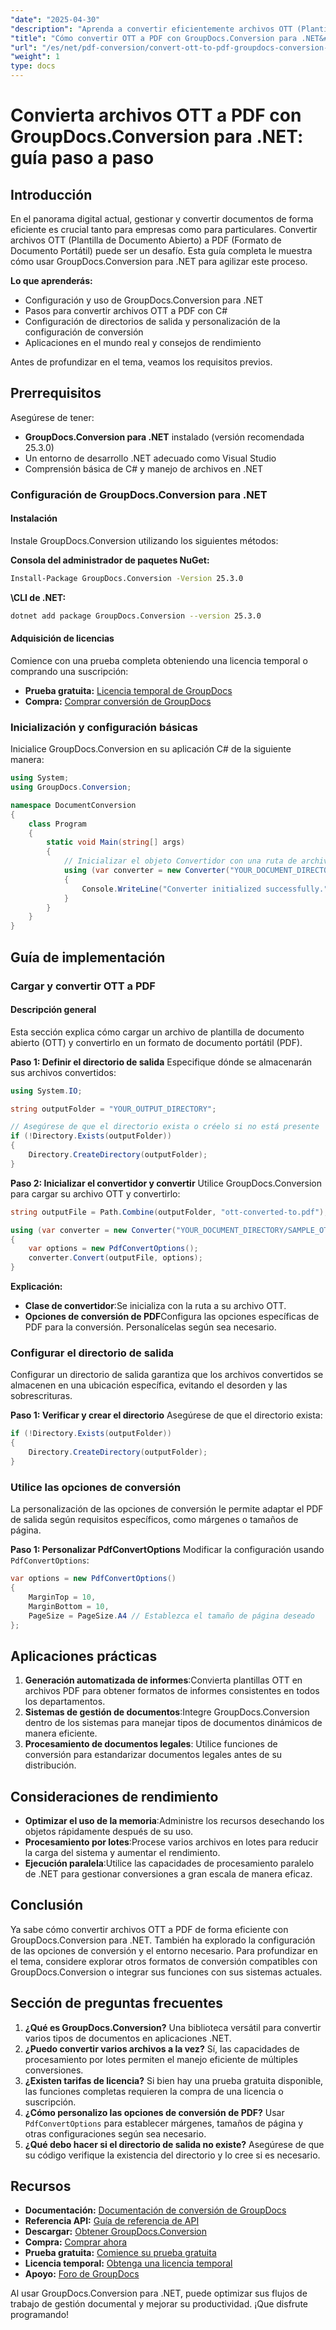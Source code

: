 ```yaml
---
"date": "2025-04-30"
"description": "Aprenda a convertir eficientemente archivos OTT (Plantilla de Documento Abierto) a PDF (Formato de Documento Portátil) con GroupDocs.Conversion para .NET. Esta guía explica la configuración, los pasos de conversión y las opciones de personalización."
"title": "Cómo convertir OTT a PDF con GroupDocs.Conversion para .NET&#58; una guía completa"
"url": "/es/net/pdf-conversion/convert-ott-to-pdf-groupdocs-conversion-net/"
"weight": 1
type: docs
---
```

# Convierta archivos OTT a PDF con GroupDocs.Conversion para .NET: guía paso a paso

## Introducción

En el panorama digital actual, gestionar y convertir documentos de forma eficiente es crucial tanto para empresas como para particulares. Convertir archivos OTT (Plantilla de Documento Abierto) a PDF (Formato de Documento Portátil) puede ser un desafío. Esta guía completa le muestra cómo usar GroupDocs.Conversion para .NET para agilizar este proceso.

**Lo que aprenderás:**
- Configuración y uso de GroupDocs.Conversion para .NET
- Pasos para convertir archivos OTT a PDF con C#
- Configuración de directorios de salida y personalización de la configuración de conversión
- Aplicaciones en el mundo real y consejos de rendimiento

Antes de profundizar en el tema, veamos los requisitos previos.

## Prerrequisitos

Asegúrese de tener:
- **GroupDocs.Conversion para .NET** instalado (versión recomendada 25.3.0)
- Un entorno de desarrollo .NET adecuado como Visual Studio
- Comprensión básica de C# y manejo de archivos en .NET

### Configuración de GroupDocs.Conversion para .NET

#### Instalación
Instale GroupDocs.Conversion utilizando los siguientes métodos:

**Consola del administrador de paquetes NuGet:**
```bash
Install-Package GroupDocs.Conversion -Version 25.3.0
```

**\CLI de .NET:**
```bash
dotnet add package GroupDocs.Conversion --version 25.3.0
```

#### Adquisición de licencias
Comience con una prueba completa obteniendo una licencia temporal o comprando una suscripción:
- **Prueba gratuita:** [Licencia temporal de GroupDocs](https://purchase.groupdocs.com/temporary-license/)
- **Compra:** [Comprar conversión de GroupDocs](https://purchase.groupdocs.com/buy)

### Inicialización y configuración básicas
Inicialice GroupDocs.Conversion en su aplicación C# de la siguiente manera:

```csharp
using System;
using GroupDocs.Conversion;

namespace DocumentConversion
{
    class Program
    {
        static void Main(string[] args)
        {
            // Inicializar el objeto Convertidor con una ruta de archivo OTT
            using (var converter = new Converter("YOUR_DOCUMENT_DIRECTORY/SAMPLE_OTT"))
            {
                Console.WriteLine("Converter initialized successfully.");
            }
        }
    }
}
```

## Guía de implementación

### Cargar y convertir OTT a PDF

#### Descripción general
Esta sección explica cómo cargar un archivo de plantilla de documento abierto (OTT) y convertirlo en un formato de documento portátil (PDF).

**Paso 1: Definir el directorio de salida**
Especifique dónde se almacenarán sus archivos convertidos:

```csharp
using System.IO;

string outputFolder = "YOUR_OUTPUT_DIRECTORY";

// Asegúrese de que el directorio exista o créelo si no está presente
if (!Directory.Exists(outputFolder))
{
    Directory.CreateDirectory(outputFolder);
}
```

**Paso 2: Inicializar el convertidor y convertir**
Utilice GroupDocs.Conversion para cargar su archivo OTT y convertirlo:

```csharp
string outputFile = Path.Combine(outputFolder, "ott-converted-to.pdf");

using (var converter = new Converter("YOUR_DOCUMENT_DIRECTORY/SAMPLE_OTT"))
{
    var options = new PdfConvertOptions();
    converter.Convert(outputFile, options);
}
```

**Explicación:**
- **Clase de convertidor**:Se inicializa con la ruta a su archivo OTT.
- **Opciones de conversión de PDF**Configura las opciones específicas de PDF para la conversión. Personalícelas según sea necesario.

### Configurar el directorio de salida
Configurar un directorio de salida garantiza que los archivos convertidos se almacenen en una ubicación específica, evitando el desorden y las sobrescrituras.

**Paso 1: Verificar y crear el directorio**
Asegúrese de que el directorio exista:

```csharp
if (!Directory.Exists(outputFolder))
{
    Directory.CreateDirectory(outputFolder);
}
```

### Utilice las opciones de conversión
La personalización de las opciones de conversión le permite adaptar el PDF de salida según requisitos específicos, como márgenes o tamaños de página.

**Paso 1: Personalizar PdfConvertOptions**
Modificar la configuración usando `PdfConvertOptions`:

```csharp
var options = new PdfConvertOptions()
{
    MarginTop = 10,
    MarginBottom = 10,
    PageSize = PageSize.A4 // Establezca el tamaño de página deseado
};
```

## Aplicaciones prácticas
1. **Generación automatizada de informes**:Convierta plantillas OTT en archivos PDF para obtener formatos de informes consistentes en todos los departamentos.
2. **Sistemas de gestión de documentos**:Integre GroupDocs.Conversion dentro de los sistemas para manejar tipos de documentos dinámicos de manera eficiente.
3. **Procesamiento de documentos legales**: Utilice funciones de conversión para estandarizar documentos legales antes de su distribución.

## Consideraciones de rendimiento
- **Optimizar el uso de la memoria**:Administre los recursos desechando los objetos rápidamente después de su uso.
- **Procesamiento por lotes**:Procese varios archivos en lotes para reducir la carga del sistema y aumentar el rendimiento.
- **Ejecución paralela**:Utilice las capacidades de procesamiento paralelo de .NET para gestionar conversiones a gran escala de manera eficaz.

## Conclusión
Ya sabe cómo convertir archivos OTT a PDF de forma eficiente con GroupDocs.Conversion para .NET. También ha explorado la configuración de las opciones de conversión y el entorno necesario. Para profundizar en el tema, considere explorar otros formatos de conversión compatibles con GroupDocs.Conversion o integrar sus funciones con sus sistemas actuales.

## Sección de preguntas frecuentes
1. **¿Qué es GroupDocs.Conversion?** 
   Una biblioteca versátil para convertir varios tipos de documentos en aplicaciones .NET.
2. **¿Puedo convertir varios archivos a la vez?**
   Sí, las capacidades de procesamiento por lotes permiten el manejo eficiente de múltiples conversiones.
3. **¿Existen tarifas de licencia?**
   Si bien hay una prueba gratuita disponible, las funciones completas requieren la compra de una licencia o suscripción.
4. **¿Cómo personalizo las opciones de conversión de PDF?**
   Usar `PdfConvertOptions` para establecer márgenes, tamaños de página y otras configuraciones según sea necesario.
5. **¿Qué debo hacer si el directorio de salida no existe?**
   Asegúrese de que su código verifique la existencia del directorio y lo cree si es necesario.

## Recursos
- **Documentación:** [Documentación de conversión de GroupDocs](https://docs.groupdocs.com/conversion/net/)
- **Referencia API:** [Guía de referencia de API](https://reference.groupdocs.com/conversion/net/)
- **Descargar:** [Obtener GroupDocs.Conversion](https://releases.groupdocs.com/conversion/net/)
- **Compra:** [Comprar ahora](https://purchase.groupdocs.com/buy)
- **Prueba gratuita:** [Comience su prueba gratuita](https://releases.groupdocs.com/conversion/net/)
- **Licencia temporal:** [Obtenga una licencia temporal](https://purchase.groupdocs.com/temporary-license/)
- **Apoyo:** [Foro de GroupDocs](https://forum.groupdocs.com/c/conversion/10)

Al usar GroupDocs.Conversion para .NET, puede optimizar sus flujos de trabajo de gestión documental y mejorar su productividad. ¡Que disfrute programando!